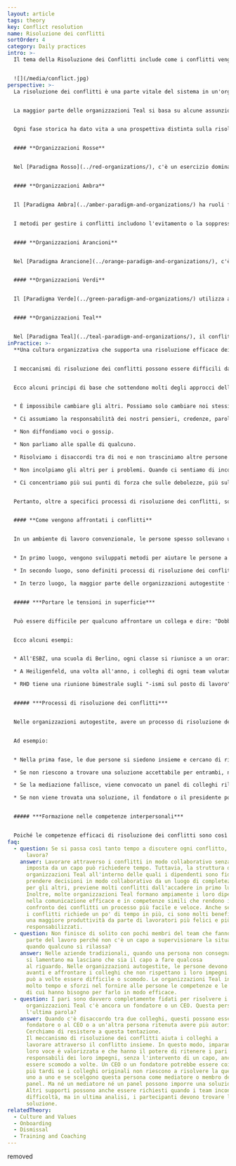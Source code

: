 ```yaml
---
layout: article
tags: theory
key: Conflict resolution
name: Risoluzione dei conflitti
sortOrder: 4
category: Daily practices
intro: >-
  Il tema della Risoluzione dei Conflitti include come i conflitti vengono gestiti e da chi. In particolare, discutiamo i tipi di processi utilizzati, i fattori che riducono l'evitamento del conflitto e le strutture che prevengono il conflitto.


  ![](/media/conflict.jpg)
perspective: >-
  La risoluzione dei conflitti è una parte vitale del sistema in un'organizzazione Teal. Se non c'è un capo che funge da mediatore dei conflitti, è necessario un nuovo processo per gestire i conflitti. In un'organizzazione Teal, la risoluzione dei conflitti si basa sulle relazioni tra pari. Senza questo approccio per l'organizzazione sarebbe molto difficile, se non impossibile, funzionare.


  La maggior parte delle organizzazioni Teal si basa su alcune assunzioni sulla natura umana: che i lavoratori sono adulti riflessivi e affidabili, capaci di essere responsabili delle loro decisioni e azioni. In un ambiente di lavoro basato sui presupposti Teal un chiaro processo di risoluzione dei conflitti, insieme a una formazione adeguata, fornisce alle persone il percorso e le competenze per affrontare i disaccordi con maturità e grazia.


  Ogni fase storica ha dato vita a una prospettiva distinta sulla risoluzione dei conflitti e a pratiche molto diverse:


  #### **Organizzazioni Rosse**


  Nel [Paradigma Rosso](../red-organizations/), c'è un esercizio dominante del potere da parte del capo o leader per mantenere gli altri in riga. La paura è il collante dell'organizzazione. In generale, il conflitto viene gestito tramite soppressione, potere o dominio, e regole rigide sono imposte dalla paura delle conseguenze.


  #### **Organizzazioni Ambra**


  Il [Paradigma Ambra](../amber-paradigm-and-organizations/) ha ruoli formalizzati all'interno di una struttura piramidale gerarchica e un comando e controllo dall'alto verso il basso (cosa e come). La stabilità è valutata sopra ogni cosa ed è mantenuta attraverso ruoli e processi chiaramente definiti.


  I metodi per gestire i conflitti includono l'evitamento o la soppressione. Le regole sono imposte da coloro che hanno autorità e possono essere applicate tramite azioni legali. Questi tipi di organizzazioni hanno forti processi di gestione delle risorse umane per gestire i conflitti e i reclami tra dipendente e datore di lavoro.


  #### **Organizzazioni Arancioni**


  Nel [Paradigma Arancione](../orange-paradigm-and-organizations/), c'è anche una struttura gerarchica, ma la gestione è per obiettivi (definizione del cosa; con più libertà sul come). In molte organizzazioni Arancioni, sebbene ci siano procedure formali di risoluzione dei conflitti, il conflitto spesso non viene affrontato bene. Sebbene gli individui siano spesso incoraggiati a risolvere i disaccordi da soli, il conflitto può spesso dover essere risolto tramite l'intervento di una terza parte. Questo viene fatto più spesso riferendo la questione al capo o deferendo alle politiche e procedure delle risorse umane. Queste procedure creano un livello di indipendenza oggettiva da "coloro" in conflitto.


  #### **Organizzazioni Verdi**


  Il [Paradigma Verde](../green-paradigm-and-organizations/) utilizza ancora una struttura piramidale classica, ma con un focus più forte sull'empowerment. Le organizzazioni Verdi hanno culture basate sui valori che includono principi di integrità, rispetto e apertura. C'è un grande investimento nel promuovere la collaborazione, la comunicazione, la risoluzione dei problemi e la redazione di accordi che soddisfano i bisogni sottostanti. Questi processi possono a volte rimuovere la fonte del conflitto. Quando sorgono, i conflitti possono richiedere molto tempo per essere risolti poiché i gruppi cercano di trovare una soluzione armoniosa. Tuttavia, il capo è di solito l'arbitro finale nelle situazioni di conflitto.


  #### **Organizzazioni Teal**


  Nel [Paradigma Teal](../teal-paradigm-and-organizations/), il conflitto è visto come una parte naturale dell'interazione umana e, quando supportato in modo sicuro, è spesso considerato sano e creativo. Il conflitto gestito con grazia e tenerezza può creare possibilità e apprendimento per tutti i coinvolti. Nelle organizzazioni Teal, si dedica regolarmente del tempo a far emergere e affrontare i conflitti in contesti individuali e di gruppo. Spesso vengono utilizzate pratiche formali di risoluzione dei conflitti in più fasi e tutti sono formati nella gestione dei conflitti. Il conflitto è limitato alle parti coinvolte e ai mediatori, o ai pari che potrebbero essere chiamati a presentare al panel. I presentatori o mediatori raramente hanno la responsabilità di imporre una soluzione. L'attenzione è invece rivolta ad aiutare le parti coinvolte a trovare una soluzione.
inPractice: >-
  **Una cultura organizzativa che supporta una risoluzione efficace dei conflitti** 


  I meccanismi di risoluzione dei conflitti possono essere difficili da mettere in atto e da mantenere. Il processo è efficace nella misura in cui esiste una cultura all'interno del luogo di lavoro in cui le persone si sentono sicure e incoraggiate a ritenersi reciprocamente responsabili, anche quando ciò risulta scomodo.


  Ecco alcuni principi di base che sottendono molti degli approcci delle organizzazioni Teal ai conflitti in una cultura di supporto:


  * È impossibile cambiare gli altri. Possiamo solo cambiare noi stessi. 

  * Ci assumiamo la responsabilità dei nostri pensieri, credenze, parole e azioni.

  * Non diffondiamo voci o gossip.

  * Non parliamo alle spalle di qualcuno.

  * Risolviamo i disaccordi tra di noi e non trasciniamo altre persone nel problema.

  * Non incolpiamo gli altri per i problemi. Quando ci sentiamo di incolpare, lo consideriamo un invito a riflettere su come potremmo essere parte del problema (e della soluzione).

  * Ci concentriamo più sui punti di forza che sulle debolezze, più sulle opportunità che sui problemi. 


  Pertanto, oltre a specifici processi di risoluzione dei conflitti, sono necessarie altre strutture per creare e mantenere questo tipo di cultura di supporto. Ad esempio, molte organizzazioni trovano utile stabilire un insieme di valori e tradurre questi valori in comportamenti concreti che sono incoraggiati o dichiarati inaccettabili nella comunità dei colleghi. Molte organizzazioni Teal istituiscono anche pratiche specifiche per le riunioni per aiutare i partecipanti a interagire tra loro da un luogo di completezza, a tenere sotto controllo i loro ego e a garantire che la voce di tutti sia ascoltata. Questo potrebbe essere fatto, ad esempio, iniziando una riunione con un minuto di silenzio, terminando una riunione con un giro di apprezzamenti o un processo decisionale strutturato. Un altro contributo chiave a una cultura di supporto è lo spazio ufficio, che dovrebbe sentirsi sicuro, fornire un luogo per la riflessione tranquilla e incoraggiare la completezza individuale e collettiva.


  #### **Come vengono affrontati i conflitti**


  In un ambiente di lavoro convenzionale, le persone spesso sollevano una controversia con un capo per risolvere la questione. Nelle organizzazioni autogestite, i disaccordi vengono risolti tra pari, spesso utilizzando un processo di risoluzione dei conflitti. I pari si mantengono responsabili dei loro impegni e responsabilità prese in modo reciproco. Mantenere i colleghi responsabili in questo modo può risultare scomodo e le organizzazioni Teal a volte offrono supporto e pratiche che incoraggiano l'emergere dell'apertura e dell'intelligenza emotiva. In generale, ci sono tre tipi di pratiche che le organizzazioni Teal mettono in atto per aiutare a gestire i conflitti.


  * In primo luogo, vengono sviluppati metodi per aiutare le persone a portare le tensioni in superficie. 

  * In secondo luogo, sono definiti processi di risoluzione dei conflitti per aiutare le persone a confrontarsi in modo sicuro quando necessario. 

  * In terzo luogo, la maggior parte delle organizzazioni autogestite forma ogni nuovo assunto nella risoluzione dei conflitti e nelle competenze interpersonali. 


  ##### ***Portare le tensioni in superficie***


  Può essere difficile per qualcuno affrontare un collega e dire: "Dobbiamo parlare.". I processi utilizzati da alcune organizzazioni includono convegni regolarmenti programmati, ritiri aziendali, cerchi di scopo e giornate dei valori. Far emergere le tensioni diventa un modo per aiutare gli altri a vedere il conflitto come normale, creativo e un modo per apprendere la diversità e la differenza. Queste pratiche permettono agli altri di condividere le loro vulnerabilità, vedi [creare spazi sicuri](../safe-space/).


  Ecco alcuni esempi:


  * All'ESBZ, una scuola di Berlino, ogni classe si riunisce a un orario fisso ogni settimana per discutere e affrontare le tensioni nel gruppo. La riunione è facilitata da uno studente, che supporta una serie di regole di base che mantengono la discussione sicura. 

  * A Heiligenfeld, una volta all'anno, i colleghi di ogni team valutano la qualità della loro interazione con altri team. Il risultato è una "heat map" aziendale che rivela quali team dovrebbero avere una conversazione per migliorare la loro collaborazione. 

  * RHD tiene una riunione bimestrale sugli "-ismi sul posto di lavoro". Chiunque ritenga che l'organizzazione debba prestare attenzione a una specifica forma o occorrenza di razzismo, sessismo o qualsiasi altro "-ismo" può partecipare alla riunione. 


  ##### ***Processi di risoluzione dei conflitti***


  Nelle organizzazioni autogestite, avere un processo di risoluzione dei conflitti chiaro e ben compreso aiuta le persone a sollevare questioni. I meccanismi tipici di risoluzione dei conflitti includono: discussione 'uno a uno', mediazione da parte di un pari e mediazione da parte di un panel. Alcune organizzazioni utilizzano anche il coaching di team o individuale per affrontare un problema.


  Ad esempio:


  * Nella prima fase, le due persone si siedono insieme e cercano di risolvere la questione privatamente. 

  * Se non riescono a trovare una soluzione accettabile per entrambi, nominano un collega di cui entrambi si fidano per agire come mediatore. Il mediatore non impone una decisione. Piuttosto, supporta i partecipanti nel trovare la loro soluzione. 

  * Se la mediazione fallisce, viene convocato un panel di colleghi rilevanti per l'argomento. Anche in questo caso, il panel non impone una soluzione. 

  * Se non viene trovata una soluzione, il fondatore o il presidente potrebbe essere chiamato al panel per aggiungere peso morale al panel (ma ancora una volta, non per imporre una soluzione). 


  ##### ***Formazione nelle competenze interpersonali***


  Poiché le competenze efficaci di risoluzione dei conflitti sono così centrali nelle organizzazioni autogestite, molte organizzazioni formano tutti i loro colleghi nelle competenze interpersonali per permettere loro di affrontare con grazia i conflitti. Generalmente, nelle prime settimane di lavoro, i nuovi assunti ricevono una formazione di base che include: autogestione, ascolto profondo, gestione costruttiva dei conflitti e creazione di un ambiente sicuro. Ad esempio, aziende come ESBZ e Buurtzorg formano i colleghi nella [Comunicazione Nonviolenta](https://it.wikipedia.org/wiki/Comunicazione_nonviolenta) sviluppata da Marshal Rosenberg.
faq:
  - question: Se si passa così tanto tempo a discutere ogni conflitto, quando si
      lavora?
    answer: Lavorare attraverso i conflitti in modo collaborativo senza una soluzione
      imposta da un capo può richiedere tempo. Tuttavia, la struttura delle
      organizzazioni Teal all'interno delle quali i dipendenti sono fidati di
      prendere decisioni in modo collaborativo da un luogo di completezza e cura
      per gli altri, previene molti conflitti dall'accadere in primo luogo.
      Inoltre, molte organizzazioni Teal formano ampiamente i loro dipendenti
      nella comunicazione efficace e in competenze simili che rendono il
      confronto dei conflitti un processo più facile e veloce. Anche se risolvere
      i conflitti richiede un po' di tempo in più, ci sono molti benefici, come
      una maggiore produttività da parte di lavoratori più felici e più
      responsabilizzati.
  - question: Non finisce di solito con pochi membri del team che fanno la maggior
      parte del lavoro perché non c'è un capo a supervisionare la situazione
      quando qualcuno si rilassa?
    answer: Nelle aziende tradizionali, quando una persona non consegna, i colleghi
      si lamentano ma lasciano che sia il capo a fare qualcosa
      al riguardo. Nelle organizzazioni autogestite, le persone devono farsi
      avanti e affrontare i colleghi che non rispettano i loro impegni. Questo
      può a volte essere difficile o scomodo. Le organizzazioni Teal investono
      molto tempo e sforzi nel fornire alle persone le competenze e le risorse
      di cui hanno bisogno per farlo in modo efficace.
  - question: I pari sono davvero completamente fidati per risolvere i conflitti? Nelle
      organizzazioni Teal c'è ancora un fondatore o un CEO. Questa persona non ha
      l'ultima parola?
    answer: Quando c'è disaccordo tra due colleghi, questi possono essere tentati di cercare di inviarlo al
      fondatore o al CEO o a un'altra persona ritenuta avere più autorità. 
      Cerchiamo di resistere a questa tentazione.
      Il meccanismo di risoluzione dei conflitti aiuta i colleghi a
      lavorare attraverso il conflitto insieme. In questo modo, imparano che la
      loro voce è valorizzata e che hanno il potere di ritenere i pari
      responsabili dei loro impegni, senza l'intervento di un capo, anche se può
      essere scomodo a volte. Un CEO o un fondatore potrebbe essere coinvolto
      più tardi se i colleghi originali non riescono a risolvere la questione
      uno a uno e se scelgono questa persona come mediatore o membro del
      panel. Ma né un mediatore né un panel possono imporre una soluzione.
      Altri supporti possono anche essere richiesti quando i team incontrano
      difficoltà, ma in ultima analisi, i partecipanti devono trovare la loro
      soluzione.
relatedTheory:
  - Culture and Values
  - Onboarding
  - Dismissal
  - Training and Coaching
---
```

removed